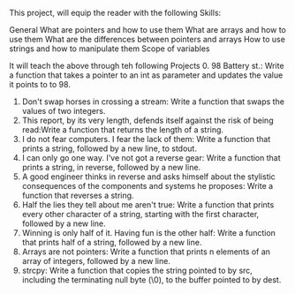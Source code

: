 This project, will equip the reader with the following Skills:

General
What are pointers and how to use them
What are arrays and how to use them
What are the differences between pointers and arrays
How to use strings and how to manipulate them
Scope of variables

It will teach the above through teh following Projects
0. 98 Battery st.: Write a function that takes a pointer to an int as parameter and updates the value it points to to 98.
1. Don't swap horses in crossing a stream: Write a function that swaps the values of two integers.
2. This report, by its very length, defends itself against the risk of being read:Write a function that returns the length of a string.
 3. I do not fear computers. I fear the lack of them: Write a function that prints a string, followed by a new line, to stdout.
4. I can only go one way. I've not got a reverse gear: Write a function that prints a string, in reverse, followed by a new line.
5. A good engineer thinks in reverse and asks himself about the stylistic consequences of the components and systems he proposes: Write a function that reverses a string.
6. Half the lies they tell about me aren't true: Write a function that prints every other character of a string, starting with the first character, followed by a new line.
7. Winning is only half of it. Having fun is the other half: Write a function that prints half of a string, followed by a new line.
8. Arrays are not pointers: Write a function that prints n elements of an array of integers, followed by a new line.
9. strcpy: Write a function that copies the string pointed to by src, including the terminating null byte (\0), to the buffer pointed to by dest.
